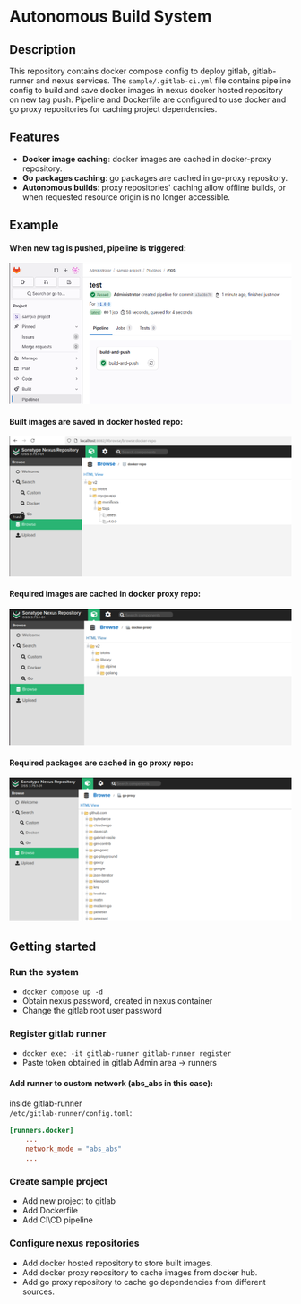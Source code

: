 # Autonomous Build System

## Description
This repository contains docker compose config to deploy gitlab, gitlab-runner and nexus services.
The ``sample/.gitlab-ci.yml`` file contains pipeline config to build and save docker images in nexus
docker hosted repository on new tag push. Pipeline and Dockerfile are configured to use docker and
go proxy repositories for caching project dependencies.

## Features
- **Docker image caching**: docker images are cached in docker-proxy repository.
- **Go packages caching**: go packages are cached in go-proxy repository.
- **Autonomous builds**: proxy repositories' caching allow offline builds, or when requested resource origin is no longer accessible.

## Example
#### When new tag is pushed, pipeline is triggered:
![alt text](./assets/pipeline.png)

#### Built images are saved in docker hosted repo:
![alt text](./assets/hosted.png)

#### Required images are cached in docker proxy repo:
![alt text](./assets/docker-proxy.png)

#### Required packages are cached in go proxy repo:
![alt text](./assets/go-proxy.png)

## Getting started

### Run the system
 - ``docker compose up -d``
 - Obtain nexus password, created in nexus container
 - Change the gitlab root user password 

### Register gitlab runner
 - ``docker exec -it gitlab-runner gitlab-runner register``
 - Paste token obtained in gitlab Admin area -> runners

#### Add runner to custom network (abs_abs in this case): <br>
   inside gitlab-runner <br> 
``/etc/gitlab-runner/config.toml``:
```toml
[runners.docker]
    ...
    network_mode = "abs_abs"
    ...
```

### Create sample project
 - Add new project to gitlab
 - Add Dockerfile
 - Add CI\CD pipeline

### Configure nexus repositories
 - Add docker hosted repository to store built images.
 - Add docker proxy repository to cache images from docker hub.
 - Add go proxy repository to cache go dependencies from different sources.
            
